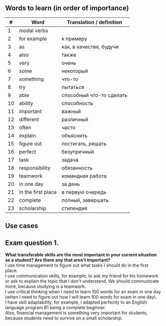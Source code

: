 ## Words to learn (in order of importance)
| # | Word | Translation / definition |
|-|-|-|
| 1  | modal verbs |  |
| 2  | for example | к примеру |
| 3  | as | как, в качестве, будучи |
| 4  | also | также |
| 5  | very | очень |
| 6  | some | некоторый |
| 7  | something | что-то |
| 8  | try | пытаться |
| 9  | able | способный что-то сделать |
| 10 | ability | способность |
| 11 | important | важный |
| 12 | different | различный |
| 13 | often | часто |
| 14 | explain | объяснить |
| 15 | figure out | постигать, решать |
| 16 | perfect | безупречный |
| 17 | task | задача |
| 18 | responsibility | обязанность |
| 19 | teamwork | командная работа |
| 20 | in one day | за день |
| 21 | in the first place | в первую очередь |
| 22 | complete | полный, завершать |
| 23 | scholarship | стипендия |
## Use cases
## Exam question 1.
**What transferable skills are the most important in your current situation as a student? Are there any that aren’t important?**<br>
I use time management to figure out what tasks I should do in the first place.<br>
I use communication skills, for example, to ask my friend for his homework or ask to explain the topic that I don't understand. We should communicate more, because studying is a teamwork.<br>
I use critical thinking when I need to learn 100 words for an exam in one day (when I need to figure out how I will learn 100 words for exam in one day).<br>
I have skill adaptability, for example, I adapted perfectly to an English language program B1 being a complete beginner.<br>
Also, financial management is something very important for students, because students need to survive on a small scholarship.<br>
